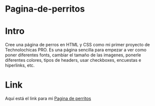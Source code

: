 # Pagina-de-perritos
# Intro
Cree una página de perros en HTML y CSS como mi primer proyecto de Technolochicas PRO. Es una página sencilla para empezar a ver como poner diferentes fonts, cambiar el tamaño de las imagenes, ponerle diferentes colores, tipos de headers, usar checkboxes, encuestas e hiperlinks, etc.
# Link 
Aquí está el link para mi [Pagina de perritos](#)
